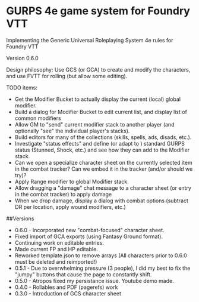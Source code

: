 # GURPS 4e game system for Foundry VTT
Implementing the Generic Universal Roleplaying System 4e rules for Foundry VTT

Version 0.6.0

Design philosophy: Use GCS (or GCA) to create and modify the characters, and use FVTT for rolling (but allow some editing).

TODO items:

- Get the Modifier Bucket to actually display the current (local) global modifier.
- Build a dialog for Modifier Bucket to edit current list, and display list of common modifiers
- Allow GM to "send" current modifier stack to another player (and optionally "see" the individual player's stacks).
- Build editors for many of the collections (skills, spells, ads, disads, etc.).   
- Investigate "status effects" and define (or adapt to ) standard GURPS status (Stunned, Shock, etc.) and see how they can add to the Modifier stack.
- Can we open a specialize character sheet on the currently selected item in the combat tracker?  Can we embed it in the tracker (and/or should we try)?
- Apply Range modifier to global Modifier stack.
- Allow dragging a "damage" chat message to a character sheet (or entry in the combat tracker) to apply damage
- When we drop damage, display a dialog with combat options (subtract DR per location, apply wound modifiers, etc.)


##Versions
- 0.6.0 - Incorporated new "combat-focused" character sheet.  
-	Fixed import of GCA exports (using Fantasy Ground format).   
-	Continuing work on editable entries.   
- Made current FP and HP editable.
-	Reworked template.json to remove arrays (All characters prior to 0.6.0 must be deleted and reimported!)
- 0.5.1 - Due to overwhelming pressure (3 people), I did my best to fix the "jumpy" buttons that cause the page to constantly shift.
- 0.5.0 - Atropos fixed my persistance issue.   Youtube demo made.
- 0.4.0 - Rollables and PDF (pagerefs) work
- 0.3.0 - Introduction of GCS character sheet

